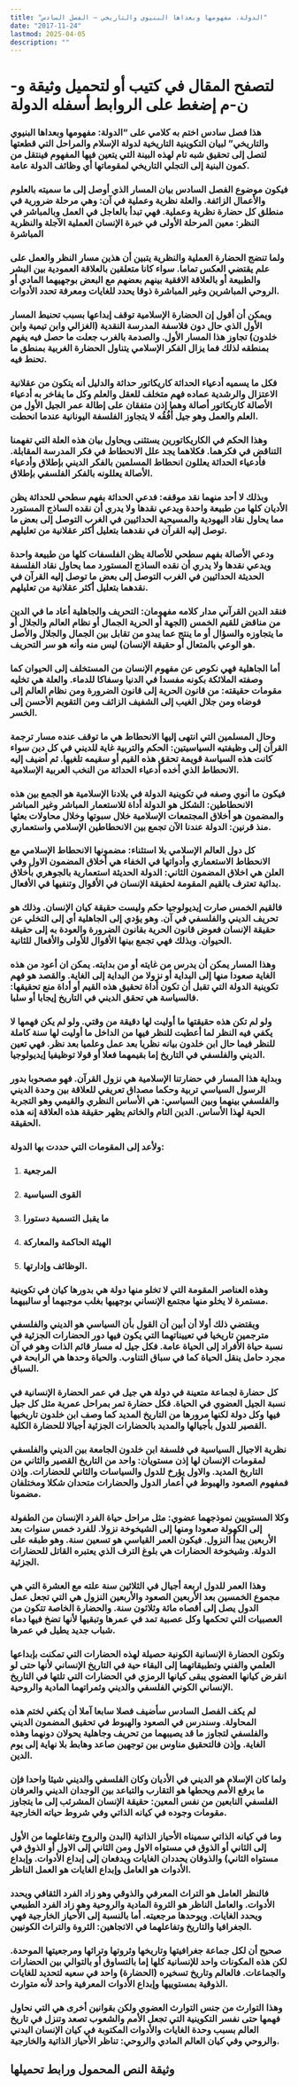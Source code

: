 ```yaml
---
title: "الدولة، مفهومها وبعداها البنيوي والتاريخي – الفصل السادس"
date: "2017-11-24"
lastmod: 2025-04-05
description: ""
---
```

# **لتصفح المقال في كتيب أو لتحميل وثيقة و-ن-م إضغط على الروابط أسفله** **الدولة**

### هذا فصل سادس اختم به كلامي على “الدولة: مفهومها وبعداها البنيوي والتاريخي” لبيان التكوينية التاريخية لدولة الإسلام والمراحل التي قطعتها لتصل إلى تحقيق شبه تام لهذه البينة التي يتعين فيها المفهوم فينتقل من كمون البنية إلى التجلي التاريخي لمقوماتها أي وظائف الدولة عامة.

### فيكون موضوع الفصل السادس بيان المسار الذي أوصل إلى ما سميته بالعلوم والأعمال الزائفة. والعلة نظرية وعملية في آن: وهي مرحلة ضرورية في منطلق كل حضارة نظرية وعملية. فهي تبدأ بالعاجل في العمل وبالمباشر في النظر: معين المرحلة الأولى في خبرة الإنسان العملية الآجلة والنظرية المباشرة

### ولما تنضج الحضارة العملية والنظرية يتبين أن هذين مسار النظر والعمل على علم يقتضي العكس تماما. سواء كانا متعلقين بالعلاقة العمودية بين البشر والطبيعة أو بالعلاقة الافقية بينهم بعضهم مع البعض بوجهيهما المادي أو الروحي المباشرين وغير المباشرة ذوقا يحدد للغايات ومعرفة تحدد الأدوات.

### ويمكن أن أقول إن الحضارة الإسلامية توقف إبداعها بسبب تحنيط المسار الأول الذي حال دون فلاسفة المدرسة النقدية (الغزالي وابن تيمية وابن خلدون) تجاوز هذا المسار الأول. والصدمة بالغرب جعلت ما حصل فيه يفهم بمنطقه لذلك فما يزال الفكر الإسلامي يتناول الحضارة الغربية بمنطق ما تحنط فيه.

### فكل ما يسميه أدعياء الحداثة كاريكاتور حداثة والدليل أنه يتكون من عقلانية الاعتزال والرشدية عماده فهم متخلف للعقل والعلم وكل ما يفاخر به أدعياء الأصالة كاريكاتور أصالة وهما إذن متفقان على إطالة عمر الجيل الأول من العلم والعمل وهو جيل أُفُقُه لا يتجاوز الفلسفة اليونانية عندما انحطت.

### وهذا الحكم في الكاريكاتورين يستثنى ويحاول بيان هذه العلة التي تفهمنا التناقض في فكرهما. فكلاهما يجد علل الانحطاط في فكر المدرسة المقابلة. فأدعياء الحداثة يعللون انحطاط المسلمين بالفكر الديني بإطلاق وأدعياء الأصالة يعللونه بالفكر الفلسفي بإطلاق.

### وبذلك لا أحد منهما نقد موقفه: فدعي الحداثة بفهم سطحي للحداثة يظن الأديان كلها من طبيعة واحدة ويدعي نقدها ولا يدري أن نقده الساذج المستورد مما يحاول نقاد اليهودية والمسيحية الحداثيين في الغرب التوصل إلى بعض ما توصل إليه القرآن في نقدهما بتعليل أكثر عقلانية من تعليلهم.

### ودعي الأصالة بفهم سطحي للأصالة يظن الفلسفات كلها من طبيعة واحدة ويدعي نقدها ولا يدري أن نقده الساذج المستورد مما يحاول نقاد الفلسفة الحديثة الحداثيين في الغرب التوصل إلى بعض ما توصل إليه القرآن في نقدهما بتعليل أكثر عقلانية من تعليلهم.

### فنقد الدين القرآني مدار كلامه مفهومان: التحريف والجاهلية أعاد ما في الدين من مناقض للقيم الخمس (الجهة أو الحرية الجمال أو نظام العالم والجلال أو ما يتجاوزه والسؤال أو ما ينتج عما يبدو من تقابل بين الجمال والجلال والأصل هو الوعي بالمتعال أو حقيقة الإنسان) ليس منه وأنه هو سر التحريف.

### أما الجاهلية فهي نكوص عن مفهوم الإنسان من المستخلف إلى الحيوان كما وصفته الملائكة بكونه مفسدا في الدنيا وسفاكا للدماء. والعلة هي تخليه مقومات حقيقته: من قانون الحرية إلى قانون الضرورة ومن نظام العالم إلى فوضاه ومن جلال الغيب إلى الشفيف الزائف ومن التقويم الأحسن إلى الخسر.

### وحال المسلمين التي انتهى إليها الانحطاط هي ما توقف عنده مسار ترجمة القرآن إلى وظيفتيه السياسيتين: الحكم والتربية غاية للديني في كل دين سواء كانت هذه السياسة قويمة تحقق هذه القيم أو سقيمه تلغيها. ثم أضيف إليه الانحطاط الذي أخده أدعياء الحداثة من النخب العربية الإسلامية.

### فيكون ما أنوي وصفه في تكوينية الدولة في بلادنا الإسلامية هو الجمع بين هذه الانحطاطين: الشكل هو الدولة أداة للاستعمار المباشر وغير المباشر والمضمون هو أخلاق المجتمعات الإسلامية خلال سبوتها وخلال محاولات بعثها منذ قرنين: الدولة عندنا الآن تجمع بين الانحطاطين الإسلامي واستعماري.

### كل دول العالم الإسلامي بلا استثناء: مضمونها الانحطاط الإسلامي مع الانحطاط الاستعماري وأدواتها في الخفاء هي أخلاق المضمون الاول وفي العلن هي اخلاق المضمون الثاني: الدولة الحديثة استعمارية بالجوهري بأخلاق بدائية تعترف بالقيم المقومة لحقيقة الإنسان في الأقوال وتنفيها في الأفعال.

### فالقيم الخمس صارت إيديولوجيا حكم وليست حقيقة كيان الإنسان. وذلك هو تحريف الديني والفلسفي في آن. وهو يؤدي إلى الجاهلية أي إلى التخلي عن حقيقة الإنسان فعوض قانون الحرية بقانون الضرورة والعودة به إلى حقيقة الحيوان. وبذلك فهي تجمع بينها الأقوال للأولى والأفعال للثانية.

### وهذا المسار يمكن أن يدرس من غايته أو من بدايته. يمكن ان أعود من هذه الغاية صعودا منها إلى البداية أو نزولا من البداية إلى الغاية. والقصد هو فهم تكوينية الدولة التي تقبل أن تكون أداة تحقيق هذه القيم أو أداة منع تحقيقها: فالسياسة هي تحقق الديني في التاريخ إيجابا أو سلبا.

### ولو لم تكن هذه حقيقتها ما أوليت لها دقيقة من وقتي. ولو لم يكن فهمها لا يكفي فيه النظر لما أعطيت للنظر فيها من الداخل ما أوليت لها سنة كاملة للنظر فيما حال ابن خلدون بيانه نظريا بعد عمل وعلميا بعد نظر. فهي تعين الديني والفلسفي في التاريخ إما بقيمهما فعلا أو قولا توظيفيا إيديولوجيا.

### وبداية هذا المسار في حضارتنا الإسلامية هي نزول القرآن. فهو مصحوبا بدور الرسول السياسي تربية وحكما مصداق تعريفي للعلاقة بين وحدة الديني والفلسفي بينهما وبين السياسي: هي الأساس النظري والقيمي وهو التجربة الحية لهذا الأساس. الدين التام والخاتم يظهر حقيقة هذه العلاقة إنه هذه الحقيقة.

### ولأعد إلى المقومات التي حددت بها الدولة:

1. ### المرجعية
2. ### القوى السياسية
3. ### ما يقبل التسمية دستورا
4. ### الهيئة الحاكمة والمعاركة
5. ### الوظائف وإدارتها.

### وهذه العناصر المقومة التي لا تخلو منها دولة هي بدورها كيان في تكوينية مستمرة لا يخلو منها مجتمع الإنساني بوجهيها بغلب موجبهما أو سالبيهما.

### ويقتضي ذلك أولا أن أبين أن القول بأن السياسي هو الديني والفلسفي مترجمين تاريخيا في تعييناتهما التي يكون فيها دور الحضارات الجزئية في نسبة حياة الأفراد إلى الحياة عامة. فكل جيل له مسار قائم الذات وهو في آن مجرد حامل ينقل الحياة كما في سباق التناوب. والحياة وحدها هي الرابحة في السباق.

### كل حضارة لجماعة متعينة في دولة هي جيل في عمر الحضارة الإنسانية في نسبة الجيل العضوي في الحياة. فكل حضارة تمر بمراحل عمرية مثل كل جيل فيها وكل دولة لكنها مرورها من التاريخ المديد كما وصف ابن خلدون تاريخيها القصير للدول بأجيالها والمديد بالحضارات الجزئية أجيالا للحضارة الكلية.

### نظرية الاجيال السياسية في فلسفة ابن خلدون الجامعة بين الديني والفلسفي لمقومات الإنسان لها إذن مستويان: واحد من التاريخ القصير والثاني من التاريخ المديد. والاول يؤرخ للدول والسياسات والثاني للحضارات. وإذن فمفهوم الصعود والهبوط في أعمار الدول والحضارات متحدان شكلا ومختلفان مضمونا.

### وكلا المستويين نموذجهما عضوي: مثل مراحل حياة الفرد الإنسان من الطفولة إلى الكهولة صعودا ومنها إلى الشيخوخة نزولا. للفرد خمس سنوات بعد الأربعين يبدأ النزول. فيكون العمر القياسي هو تسعين سنة. وهو طبقه على الدولة. وشيخوخة الحضارات هي بلوغ الترف الذي يعتبره القاتل للحضارات الجزئية.

### وهذا العمر للدول اربعة أجيال في الثلاثين سنة علته مع العشرة التي هي مجموع الخمسين بعد الأربعين الصعود والأربعين النزول هي التي تجعل عمل الدول يصل إلى أقصاه مائة وثلاثون سنة. والحضارة الخاصة تتكون من العصبيات التي تحكمها وكل عصبية تمد في عمرها وتبقيها لأنها تضخ فيها دماء شباب جديد يطيل في عمرها.

### وتكون الحضارة الإنسانية الكونية حصيلة لهذه الحضارات التي تمكنت بإبداعها العلمي والفني وتطبيقاتهما إلى البقاء حية في التاريخ الإنساني لأنها حتى لو انقرض كيانها العضوي يبقى كيانها الرمزي في الحضارات التي تلتها في التاريخ الإنساني الكوني الفلسفي والديني وثمراتهما المادية والروحية.

### لم يكف الفصل السادس سأضيف فصلا سابعا آملا أن يكفي لختم هذه المحاولة. وسندرس في الصعود والهبوط في تحقيق المضمون الديني والفلسفي لتجاوز ما قد يصيبهما من تحريف وجاهلية يحولان دونهما وهذه الغاية. وإذن فالتحقيق مناوس بين توجهين صاعد وهابط بلا نهاية إلى يوم الدين.

### ولما كان الإسلام هو الديني في الأديان وكان الفلسفي والديني شيئا واحدا فإن ما يرفع الأمم ويحطها هو التقارب والتباعد بين الوجدان الديني والعرفان الفلسفي النابعين من نفس المعين: حقيقة الإنسان المشرئب إلى ما يتجاوز مقومات وجوده في كيانه الذاتي وفي شروط حياته الخارجية.

### وما في كيانه الذاتي سميناه الأحياز الذاتية (البدن والروح وتفاعلهما من الأول إلى الثاني أو الذوق في مستواه الاول ومن الثاني إلى الاول أو الذوق في مستواه الثاني) والذوقان يحددان الغايات ويدفعان إلى إبداع الأدوات. وإبداع الأدوات هو العامل وإبداع الغايات هو العمل الناظر.

### فالنظر العامل هو التراث المعرفي والذوقي وهو زاد الفرد الثقافي ويحدد الأدوات. والعامل الناظر هو الثروة المادية والروحية وهو زاد الفرد الطبيعي ويحدد الغايات. ويوحدها مرجعيته. أما بالنسبة إلى الأحياز الخارجية فهي الجغرافيا والتاريخ وتفاعلهما في الاتجاهين: الثروة والتراث الكونيين.

### صحيح أن لكل جماعة جغرافيتها وتاريخها وثروتها وتراثها ومرجعيتها الموحدة. لكن هذه المكونات واحد للإنسانية كلها إما بالتساوق أو بالتوالي بين الحضارات والجماعات. فالعالم وتاريخ تسخيره (الحضارة) واحد في سعيه لتحديد للغايات الذوقية بمستوييها وإبداع الأدوات المعرفية واحد لأنه متوارث.

### وهذا التوارث من جنس التوارث العضوي ولكن بقوانين أخرى هي التي نحاول فهمها حتى نفسر التكوينية التي تجعل الأمم والشعوب تصعد وتنزل في تاريخ العالم بسبب وحدة الغايات والأدوات المكتوبة في كيان الإنسان البدني والروحي وفي كيان العالم المادي والروحي: تناظر الأحياز الذاتية والخارجية.

## وثيقة النص المحمول ورابط تحميلها

###
